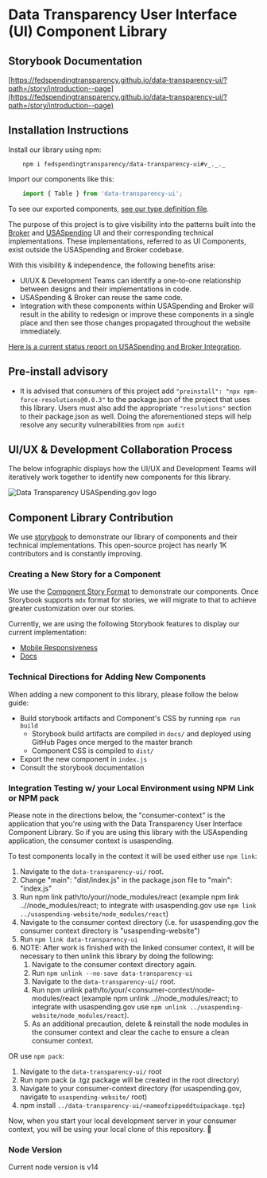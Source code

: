 # Data Transparency User Interface (UI) Component Library

## Storybook Documentation
[https://fedspendingtransparency.github.io/data-transparency-ui/?path=/story/introduction--page](https://fedspendingtransparency.github.io/data-transparency-ui/?path=/story/introduction--page)

## Installation Instructions
Install our library using npm:

```shell
    npm i fedspendingtransparency/data-transparency-ui#v_._._
```

Import our components like this:

```javascript
    import { Table } from 'data-transparency-ui';
```

To see our exported components, [see our type definition file](https://github.com/fedspendingtransparency/data-transparency-ui/blob/master/index.d.ts).

The purpose of this project is to give visibility into the patterns built into the 
[Broker](https://broker.usaspending.gov/) and [USASpending](https://usaspending.gov/) UI and their corresponding technical implementations.
These implementations, referred to as UI Components, exist outside the USASpending
and Broker codebase.

With this visibility & independence, the following benefits arise:

- UI/UX & Development Teams can identify a one-to-one relationship between designs and their implementations in code.
- USASpending & Broker can reuse the same code.
- Integration with these components within USASpending and Broker will result in the ability to redesign or improve these components
in a single place and then see those changes propagated throughout the website immediately.

[Here is a current status report on USASpending and Broker Integration](https://github.com/fedspendingtransparency/data-act-documentation/blob/data-transparency-ui/frontend_apps/component-library-integration-status.md).
## Pre-install advisory
- It is advised that consumers of this project add `"preinstall": "npx npm-force-resolutions@0.0.3"` to the package.json of the project that uses this library. Users must also add the appropriate `"resolutions"` section to their package.json as well. Doing the aforementioned steps will help resolve any security vulnerabilities from `npm audit`
## UI/UX & Development Collaboration Process

The below infographic displays how the UI/UX and Development Teams will iteratively work together to identify new components for this library.

<img src={infoGraphic} alt="Data Transparency USASpending.gov logo" />

## Component Library Contribution

We use [storybook](https://github.com/storybookjs/storybook) to demonstrate our library of components and their technical implementations.
This open-source project has nearly 1K contributors and is constantly improving.

### Creating a New Story for a Component

We use the [Component Story Format](https://storybook.js.org/docs/formats/component-story-format/) to demonstrate our components. Once
Storybook supports `mdx` format for stories, we will migrate to that to achieve greater customization over our stories.

Currently, we are using the following Storybook features to display our current implementation:

- [Mobile Responsiveness](https://github.com/storybookjs/storybook/tree/master/addons/viewport)
- [Docs](https://github.com/storybookjs/storybook/tree/master/addons/docs)

### Technical Directions for Adding New Components

When adding a new component to this library, please follow the below guide:
- Build storybook artifacts and Component's CSS by running `npm run build`
    - Storybook build artifacts are compiled in `docs/` and deployed using GitHub Pages once merged to the master branch
    - Component CSS is compiled to `dist/`
- Export the new component in `index.js`
- Consult the storybook documentation

### Integration Testing w/ your Local Environment using NPM Link or NPM pack

Please note in the directions below, the "consumer-context" is the application that you're using with the Data Transparency User Interface Component Library.  So if you are using this library with the USAspending application, the consumer context is usaspending.

To test components locally in the context it will be used either use `npm link`:

1. Navigate to the `data-transparency-ui/` root.
2. Change "main": "dist/index.js" in the package.json file to "main": "index.js"
3. Run npm link path/to/your/<consumer-context>/node_modules/react (example npm link ../<consumer-context>/node_modules/react; to integrate with usaspending.gov use `npm link ../usaspending-website/node_modules/react`)
4. Navigate to the consumer context directory (i.e. for usaspending.gov the consumer context directory is "usaspending-website")
5. Run `npm link data-transparency-ui`
6. NOTE: After work is finished with the linked consumer context, it will be necessary to then unlink this library by doing the following:
   1. Navigate to the consumer context directory again.
   2. Run `npm unlink --no-save data-transparency-ui`
   3. Navigate to the `data-transparency-ui/` root.
   4. Run npm unlink path/to/your/<consumer-context/node-modules/react (example npm unlink ../<consumer-context>/node_modules/react; to integrate with usaspending.gov use `npm unlink ../usaspending-website/node_modules/react`).
   5. As an additional precaution, delete & reinstall the node modules in the consumer context and clear the cache to ensure a clean consumer context.

OR use `npm pack`:

1. Navigate to the `data-transparency-ui/` root
2. Run npm pack (a .tgz package will be created in the root directory)
3. Navigate to your consumer-context directory (for usaspending.gov, navigate to `usaspending-website/` root)
4. npm install `../data-transparency-ui/<nameofzippeddtuipackage.tgz`)


Now, when you start your local development server in your consumer context, you will be using your local clone of this repository. 🙌

### Node Version

Current node version is v14
